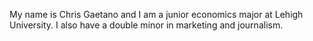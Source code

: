 My name is Chris Gaetano and I am a junior economics major at Lehigh University. I also have a double minor in marketing and journalism. 
